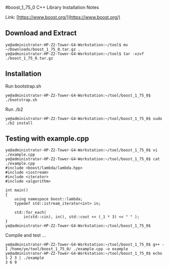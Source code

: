 #boost_1_75_0 C++ Library Installation Notes

Link: [https://www.boost.org/](https://www.boost.org/)  

## Download and Extract

```
ye@administrator-HP-Z2-Tower-G4-Workstation:~/tool$ mv ~/Downloads/boost_1_75_0.tar.gz .
ye@administrator-HP-Z2-Tower-G4-Workstation:~/tool$ tar -xzvf ./boost_1_75_0.tar.gz 
```

## Installation 

Run bootstrap.sh  
```
ye@administrator-HP-Z2-Tower-G4-Workstation:~/tool/boost_1_75_0$ ./bootstrap.sh 
```

Run ./b2  
```
ye@administrator-HP-Z2-Tower-G4-Workstation:~/tool/boost_1_75_0$ sudo ./b2 install
```

## Testing with example.cpp

```
ye@administrator-HP-Z2-Tower-G4-Workstation:~/tool/boost_1_75_0$ vi ./example.cpp
ye@administrator-HP-Z2-Tower-G4-Workstation:~/tool/boost_1_75_0$ cat ./example.cpp
#include <boost/lambda/lambda.hpp>
#include <iostream>
#include <iterator>
#include <algorithm>

int main()
{
    using namespace boost::lambda;
    typedef std::istream_iterator<int> in;

    std::for_each(
        in(std::cin), in(), std::cout << (_1 * 3) << " " );
}
ye@administrator-HP-Z2-Tower-G4-Workstation:~/tool/boost_1_75_0$
```

Compile and test ...  
```
ye@administrator-HP-Z2-Tower-G4-Workstation:~/tool/boost_1_75_0$ g++ -I /home/ye/tool/boost_1_75_0/ ./example.cpp -o example
ye@administrator-HP-Z2-Tower-G4-Workstation:~/tool/boost_1_75_0$ echo 1 2 3 | ./example 
3 6 9 
```
